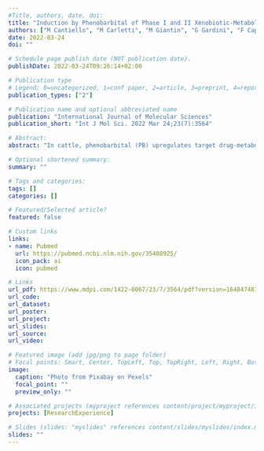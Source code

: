 ```yaml
---
#Title, authors, date, doi:
title: "Induction by Phenobarbital of Phase I and II Xenobiotic-Metabolizing Enzymes in Bovine Liver: An Overall Catalytic and Immunochemical Characterization"
authors: ["M Cantiello", "M Carletti", "M Giantin", "G Gardini", "F Capolongo", "P Cascio", "M Pauletto", "F Girolami", "M Dacasto", "C Nebbia"]
date: 2022-03-24
doi: ""

# Schedule page publish date (NOT publication date).
publishDate: 2022-03-24T09:26:14+02:00

# Publication type
# Legend: 0=uncategorized, 1=conf paper, 2=article, 3=preprint, 4=report, 5=book, 6=book chapter, 7=thesis, 8=patent
publication_types: ["2"]

# Publication name and optional abbreviated name
publication: "International Journal of Molecular Sciences"
publication_short: "Int J Mol Sci. 2022 Mar 24;23(7):3564"

# Abstract:
abstract: "In cattle, phenobarbital (PB) upregulates target drug-metabolizing enzyme (DME) mRNA levels. However, few data about PB's post-transcriptional effects are actually available. This work provides the first, and an almost complete, characterization of PB-dependent changes in DME catalytic activities in bovine liver using common probe substrates and confirmatory immunoblotting investigations. As expected, PB increased the total cytochrome P450 (CYP) content and the extent of metyrapone binding; moreover, an augmentation of protein amounts and related enzyme activities was observed for known PB targets such as CYP2B, 2C, and 3A, but also CYP2E1. However, contradictory results were obtained for CYP1A, while a decreased catalytic activity was observed for flavin-containing monooxygenases 1 and 3. The barbiturate had no effect on the chosen hydrolytic and conjugative DMEs. For the first time, we also measured the 26S proteasome activity, and the increase observed in PB-treated cattle would suggest this post-translational event might contribute to cattle DME regulation. Overall, this study increased the knowledge of cattle hepatic drug metabolism, and further confirmed the presence of species differences in DME expression and activity between cattle, humans, and rodents. This reinforced the need for an extensive characterization and understanding of comparative molecular mechanisms involved in expression, regulation, and function of DMEs."

# Optional shortened summary:
summary: ""

# Tags and categories:
tags: []
categories: []

# Featured/Selected article?
featured: false

# Custom links
links:
- name: Pubmed
  url: https://pubmed.ncbi.nlm.nih.gov/35408925/
  icon_pack: ai
  icon: pubmed

# Links
url_pdf: https://www.mdpi.com/1422-0067/23/7/3564/pdf?version=1648474876
url_code:
url_dataset:
url_poster:
url_project:
url_slides:
url_source:
url_video:

# Featured image (add jpg/png to page folder)
# Focal points: Smart, Center, TopLeft, Top, TopRight, Left, Right, BottomLeft, Bottom, BottomRight
image:
  caption: "Photo from Pixabay on Pexels"
  focal_point: ""
  preview_only: ""

# Associated projects (myproject references content/project/myproject/index.md)
projects: [ResearchExperience]

# Slides (slides: "myslides" references content/slides/myslides/index.md)
slides: ""
---
```

